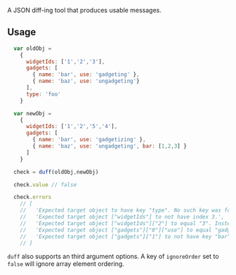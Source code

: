 A JSON diff-ing tool that produces usable messages.


Usage
------------

```javascript
  var oldObj =
    {
      widgetIds: ['1','2','3'],
      gadgets: [
        { name: 'bar', use: 'gadgeting' },
        { name: 'baz', use: 'ungadgeting'}
      ],
      type: 'foo'
    }

  var newObj =
    {
      widgetIds: ['1','2','5','4'],
      gadgets: [
        { name: 'bar', use: 'gadgetizing' },
        { name: 'baz', use: 'ungadgeting', bar: [1,2,3] }
      ]
    }

  check = duff(oldObj,newObj)

  check.value // false

  check.errors
    // [
    //   'Expected target object to have key "type". No such key was found.',
    //   'Expected target object ["widgetIds"] to not have index 3.',
    //   'Expected target object ["widgetIds"]["2"] to equal "3". Instead, it was set to "5".',
    //   'Expected target object ["gadgets"]["0"]["use"] to equal "gadgeting". Instead, it was set to "gadgetizing".',
    //   'Expected target object ["gadgets"]["1"] to not have key "bar".'
    // ]
```

```duff``` also supports an third argument options. A key of ```ignoreOrder``` set to ```false``` will ignore array element ordering.